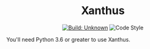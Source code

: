 <h1 align="center">Xanthus</h1>

<p align="center">
<a href="https://github.com/markdouthwaite/xanthus/actions"><img alt="Build: Unknown" src="https://github.com/markdouthwaite/xanthus/workflows/Python%20package/badge.svg"></a>
<img alt="Code Style" src="https://img.shields.io/badge/code%20style-black-000000.svg">
</p>

You'll need Python 3.6 or greater to use Xanthus.
